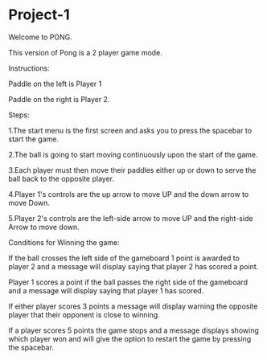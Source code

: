 # Project-1

Welcome to PONG.

This version of Pong is a 2 player game mode. 

Instructions:

Paddle on the left is Player 1

Paddle on the right is Player 2.

Steps:

1.The start menu is the first screen and asks you to press the spacebar to start the game.

2.The ball is going to start moving continuously upon the start of the game.

3.Each player must then move their paddles either up or down to serve the ball back to the opposite player.

4.Player 1's controls are the up arrow to move UP and the down arrow to move Down.

5.Player 2's controls are the left-side arrow to move UP and the right-side Arrow to move down.

Conditions for Winning the game:

If the ball crosses the left side of the gameboard 1 point is awarded to player 2 and a message will display saying that player 2 has scored a point. 

Player 1 scores a point if the ball passes the right side of the gameboard and a message will display saying that player 1 has scored.

If either player scores 3 points a message will display warning the opposite player that their opponent is close to winning.

If a player scores 5 points the game stops and a message displays showing which player won and will give the option to restart the game by pressing the spacebar.

